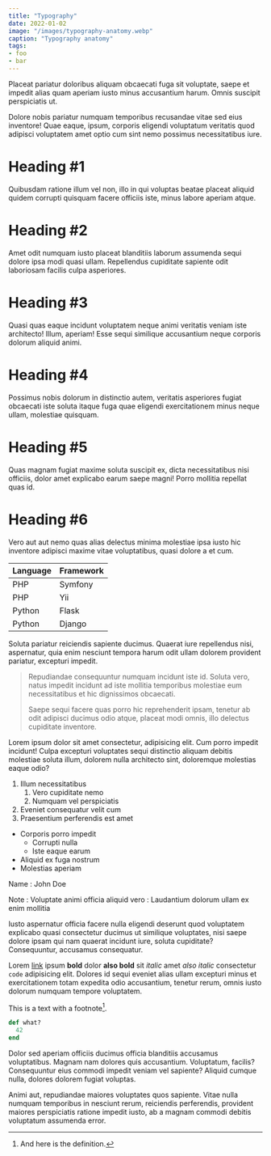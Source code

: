 ```yaml
---
title: "Typography"
date: 2022-01-02
image: "/images/typography-anatomy.webp"
caption: "Typography anatomy"
tags:
- foo
- bar
---
```


Placeat pariatur doloribus aliquam obcaecati fuga sit voluptate, saepe et impedit alias quam aperiam iusto minus accusantium harum. Omnis suscipit perspiciatis ut.

<!--more-->

Dolore nobis pariatur numquam temporibus recusandae vitae sed eius inventore! Quae eaque, ipsum, corporis eligendi voluptatum veritatis quod adipisci voluptatem amet optio cum sint nemo possimus necessitatibus iure.

# Heading #1
Quibusdam ratione illum vel non, illo in qui voluptas beatae placeat aliquid quidem corrupti quisquam facere officiis iste, minus labore aperiam atque.

# Heading #2
Amet odit numquam iusto placeat blanditiis laborum assumenda sequi dolore ipsa modi quasi ullam. Repellendus cupiditate sapiente odit laboriosam facilis culpa asperiores.

# Heading #3
Quasi quas eaque incidunt voluptatem neque animi veritatis veniam iste architecto! Illum, aperiam! Esse sequi similique accusantium neque corporis dolorum aliquid animi.

# Heading #4
Possimus nobis dolorum in distinctio autem, veritatis asperiores fugiat obcaecati iste soluta itaque fuga quae eligendi exercitationem minus neque ullam, molestiae quisquam.

# Heading #5
Quas magnam fugiat maxime soluta suscipit ex, dicta necessitatibus nisi officiis, dolor amet explicabo earum saepe magni! Porro mollitia repellat quas id.

# Heading #6
Vero aut aut nemo quas alias delectus minima molestiae ipsa iusto hic inventore adipisci maxime vitae voluptatibus, quasi dolore a et cum.

| Language | Framework |
| --- | --- |
| PHP | Symfony |
| PHP | Yii |
| Python | Flask |
| Python | Django |

Soluta pariatur reiciendis sapiente ducimus. Quaerat iure repellendus nisi, aspernatur, quia enim nesciunt tempora harum odit ullam dolorem provident pariatur, excepturi impedit.

> Repudiandae consequuntur numquam incidunt iste id. Soluta vero, natus impedit incidunt ad iste mollitia temporibus molestiae eum necessitatibus et hic dignissimos obcaecati.
>
> Saepe sequi facere quas porro hic reprehenderit ipsam, tenetur ab odit adipisci ducimus odio atque, placeat modi omnis, illo delectus cupiditate inventore.

Lorem ipsum dolor sit amet consectetur, adipisicing elit. Cum porro impedit incidunt! Culpa excepturi voluptates sequi distinctio aliquam debitis molestiae soluta illum, dolorem nulla architecto sint, doloremque molestias eaque odio?

1. Illum necessitatibus
    1. Vero cupiditate nemo
    2. Numquam vel perspiciatis
3. Eveniet consequatur velit cum
4. Praesentium perferendis est amet

- Corporis porro impedit
    - Corrupti nulla
    - Iste eaque earum
- Aliquid ex fuga nostrum
- Molestias aperiam

Name
: John Doe

Note
: Voluptate animi officia aliquid vero
: Laudantium dolorum ullam ex enim mollitia

Iusto aspernatur officia facere nulla eligendi deserunt quod voluptatem explicabo quasi consectetur ducimus ut similique voluptates, nisi saepe dolore ipsam qui nam quaerat incidunt iure, soluta cupiditate? Consequuntur, accusamus consequatur.

Lorem [link](http://example.com) ipsum **bold** dolor __also bold__ sit *italic* amet _also italic_ consectetur `code` adipisicing elit. Dolores id sequi eveniet alias ullam excepturi minus et exercitationem totam expedita odio accusantium, tenetur rerum, omnis iusto dolorum numquam tempore voluptatem.

This is a text with a footnote[^1].

```ruby
def what?
  42
end
```

Dolor sed aperiam officiis ducimus officia blanditiis accusamus voluptatibus. Magnam nam dolores quis accusantium. Voluptatum, facilis? Consequuntur eius commodi impedit veniam vel sapiente? Aliquid cumque nulla, dolores dolorem fugiat voluptas.

Animi aut, repudiandae maiores voluptates quos sapiente. Vitae nulla numquam temporibus in nesciunt rerum, reiciendis perferendis, provident maiores perspiciatis ratione impedit iusto, ab a magnam commodi debitis voluptatum assumenda error.

[^1]: And here is the definition.